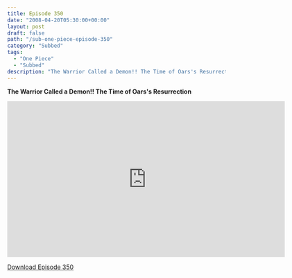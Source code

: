 ```yaml
---
title: Episode 350
date: "2008-04-20T05:30:00+00:00"
layout: post
draft: false
path: "/sub-one-piece-episode-350"
category: "Subbed"
tags:
  - "One Piece"
  - "Subbed"
description: "The Warrior Called a Demon!! The Time of Oars's Resurrection"
---
```


**The Warrior Called a Demon!! The Time of Oars's Resurrection**

<iframe width="640" height="360" src="https://www.rapidvideo.com/e/FXREQZPCKB" frameborder="0" marginwidth=0 marginheight=0 scrolling=no allowfullscreen></iframe>

<a href="http://ouo.io/qs/eCodkFEQ?s=https://rapidvid.to/d/https://www.rapidvideo.com/e/FXREQZPCKB">Download Episode 350</a>
